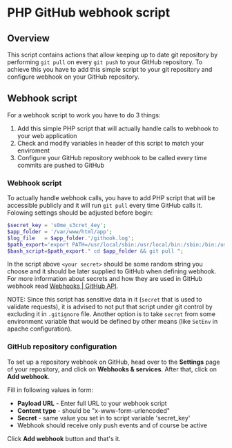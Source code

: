 PHP GitHub webhook script
==========================

## Overview ##

This script contains actions that allow keeping up to date git repository by performing `git pull` on every `git push` to your GitHub repository. To achieve this you have to add this simple script to your git repository and configure webhook on your GitHub repository.

## Webhook script ##

For a webhook script to work you have to do 3 things:
1. Add this simple PHP script that will actually handle calls to webhook to your web application
2. Check and modify variables in header of this script to match your enviroment
3. Configure your GitHub repository webhook to be called every time commits are
   pushed to GitHub

### Webhook script ###

To actually handle webhook calls, you have to add PHP script that will be accessible publicly and it will run `git pull` every time GitHub calls it.
Folowing settings should be adjusted before begin:

```php
$secret_key = 's0me_s3cret_4ey';
$app_folder = '/var/www/html/app';
$log_file   = $app_folder.'/githook.log';
$path_export='export PATH=/usr/local/sbin:/usr/local/bin:/sbin:/bin:/usr/sbin:/usr/bin &&';
$bash_script=$path_export." cd $app_folder && git pull ";


```

In the script above `<your secret>` should be some random string you choose and it should be later supplied to GitHub when defining webhook. For more
information about secrets and how they are used in GitHub webhook read [Webhooks | GitHub API](https://developer.github.com/webhooks/).

NOTE: Since this script has sensitive data in it (`secret` that is used to validate requests), it is advised to not put that script under git control by excluding it in `.gitignore` file. Another option is to take `secret` from some environment variable that would be defined by other means (like `SetEnv` in apache configuration).

### GitHub repository configuration ###

To set up a repository webhook on GitHub, head over to the **Settings** page of your repository, and click on **Webhooks & services**. After that, click on **Add webhook**.

Fill in following values in form:
* **Payload URL** - Enter full URL to your webhook script
* **Content type** - should be "x-www-form-urlencoded"
* **Secret** - same value you set in to script variable 'secret_key'
* Webhook should receive only push events and of course be active

Click **Add webhook** button and that's it.

